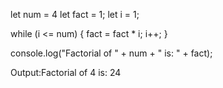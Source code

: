 let num = 4
let fact = 1;
let i = 1;

while (i <= num) {
  fact = fact * i;
  i++;
}

console.log("Factorial of " + num + " is: " + fact);

Output:Factorial of 4 is: 24
